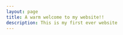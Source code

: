 ```yaml
---
layout: page
title: A warm welcome to my website!!
description: This is my first ever website 
---
```

